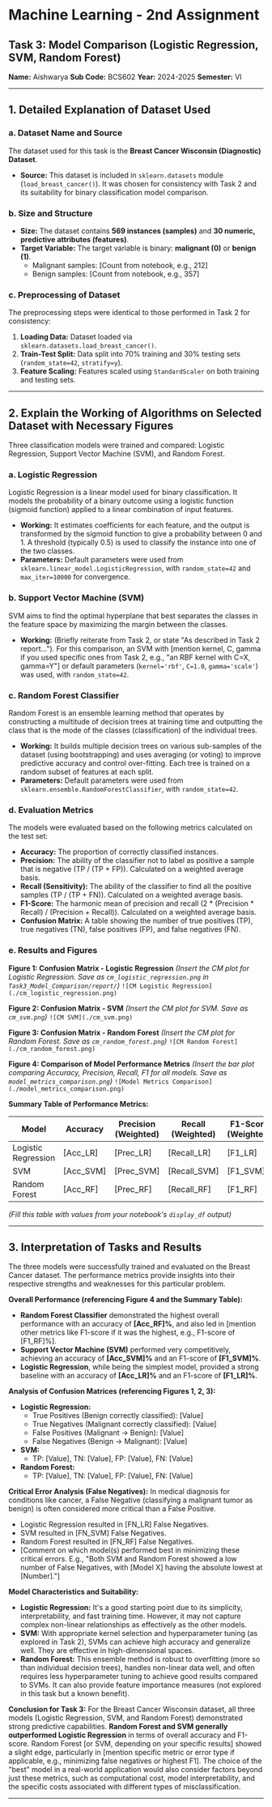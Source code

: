# Machine Learning - 2nd Assignment
## Task 3: Model Comparison (Logistic Regression, SVM, Random Forest)

**Name:** Aishwarya
**Sub Code:** BCS602
**Year:** 2024-2025
**Semester:** VI

---

## 1. Detailed Explanation of Dataset Used

### a. Dataset Name and Source
The dataset used for this task is the **Breast Cancer Wisconsin (Diagnostic) Dataset**.
*   **Source:** This dataset is included in `sklearn.datasets` module (`load_breast_cancer()`). It was chosen for consistency with Task 2 and its suitability for binary classification model comparison.

### b. Size and Structure
*   **Size:** The dataset contains **569 instances (samples)** and **30 numeric, predictive attributes (features)**.
*   **Target Variable:** The target variable is binary: **malignant (0)** or **benign (1)**.
    *   Malignant samples: [Count from notebook, e.g., 212]
    *   Benign samples: [Count from notebook, e.g., 357]

### c. Preprocessing of Dataset
The preprocessing steps were identical to those performed in Task 2 for consistency:
1.  **Loading Data:** Dataset loaded via `sklearn.datasets.load_breast_cancer()`.
2.  **Train-Test Split:** Data split into 70% training and 30% testing sets (`random_state=42`, `stratify=y`).
3.  **Feature Scaling:** Features scaled using `StandardScaler` on both training and testing sets.

---

## 2. Explain the Working of Algorithms on Selected Dataset with Necessary Figures

Three classification models were trained and compared: Logistic Regression, Support Vector Machine (SVM), and Random Forest.

### a. Logistic Regression
Logistic Regression is a linear model used for binary classification. It models the probability of a binary outcome using a logistic function (sigmoid function) applied to a linear combination of input features.
*   **Working:** It estimates coefficients for each feature, and the output is transformed by the sigmoid function to give a probability between 0 and 1. A threshold (typically 0.5) is used to classify the instance into one of the two classes.
*   **Parameters:** Default parameters were used from `sklearn.linear_model.LogisticRegression`, with `random_state=42` and `max_iter=10000` for convergence.

### b. Support Vector Machine (SVM)
SVM aims to find the optimal hyperplane that best separates the classes in the feature space by maximizing the margin between the classes.
*   **Working:** (Briefly reiterate from Task 2, or state "As described in Task 2 report..."). For this comparison, an SVM with [mention kernel, C, gamma if you used specific ones from Task 2, e.g., "an RBF kernel with C=X, gamma=Y"] or default parameters (`kernel='rbf'`, `C=1.0`, `gamma='scale'`) was used, with `random_state=42`.

### c. Random Forest Classifier
Random Forest is an ensemble learning method that operates by constructing a multitude of decision trees at training time and outputting the class that is the mode of the classes (classification) of the individual trees.
*   **Working:** It builds multiple decision trees on various sub-samples of the dataset (using bootstrapping) and uses averaging (or voting) to improve predictive accuracy and control over-fitting. Each tree is trained on a random subset of features at each split.
*   **Parameters:** Default parameters were used from `sklearn.ensemble.RandomForestClassifier`, with `random_state=42`.

### d. Evaluation Metrics
The models were evaluated based on the following metrics calculated on the test set:
*   **Accuracy:** The proportion of correctly classified instances.
*   **Precision:** The ability of the classifier not to label as positive a sample that is negative (TP / (TP + FP)). Calculated on a weighted average basis.
*   **Recall (Sensitivity):** The ability of the classifier to find all the positive samples (TP / (TP + FN)). Calculated on a weighted average basis.
*   **F1-Score:** The harmonic mean of precision and recall (2 * (Precision * Recall) / (Precision + Recall)). Calculated on a weighted average basis.
*   **Confusion Matrix:** A table showing the number of true positives (TP), true negatives (TN), false positives (FP), and false negatives (FN).

### e. Results and Figures

**Figure 1: Confusion Matrix - Logistic Regression**
*(Insert the CM plot for Logistic Regression. Save as `cm_logistic_regression.png` in `Task3_Model_Comparison/report/`)*
`![CM Logistic Regression](./cm_logistic_regression.png)`

**Figure 2: Confusion Matrix - SVM**
*(Insert the CM plot for SVM. Save as `cm_svm.png`)*
`![CM SVM](./cm_svm.png)`

**Figure 3: Confusion Matrix - Random Forest**
*(Insert the CM plot for Random Forest. Save as `cm_random_forest.png`)*
`![CM Random Forest](./cm_random_forest.png)`

**Figure 4: Comparison of Model Performance Metrics**
*(Insert the bar plot comparing Accuracy, Precision, Recall, F1 for all models. Save as `model_metrics_comparison.png`)*
`![Model Metrics Comparison](./model_metrics_comparison.png)`

**Summary Table of Performance Metrics:**

| Model                 | Accuracy   | Precision (Weighted) | Recall (Weighted) | F1-Score (Weighted) |
|-----------------------|------------|----------------------|-------------------|---------------------|
| Logistic Regression   | [Acc_LR]   | [Prec_LR]            | [Recall_LR]       | [F1_LR]             |
| SVM                   | [Acc_SVM]  | [Prec_SVM]           | [Recall_SVM]      | [F1_SVM]            |
| Random Forest         | [Acc_RF]   | [Prec_RF]            | [Recall_RF]       | [F1_RF]             |
*(Fill this table with values from your notebook's `display_df` output)*

---

## 3. Interpretation of Tasks and Results

The three models were successfully trained and evaluated on the Breast Cancer dataset. The performance metrics provide insights into their respective strengths and weaknesses for this particular problem.

**Overall Performance (referencing Figure 4 and the Summary Table):**
*   **Random Forest Classifier** demonstrated the highest overall performance with an accuracy of **[Acc_RF]%**, and also led in [mention other metrics like F1-score if it was the highest, e.g., F1-score of [F1_RF]%].
*   **Support Vector Machine (SVM)** performed very competitively, achieving an accuracy of **[Acc_SVM]%** and an F1-score of **[F1_SVM]%**.
*   **Logistic Regression**, while being the simplest model, provided a strong baseline with an accuracy of **[Acc_LR]%** and an F1-score of **[F1_LR]%**.

**Analysis of Confusion Matrices (referencing Figures 1, 2, 3):**
*   **Logistic Regression:**
    *   True Positives (Benign correctly classified): [Value]
    *   True Negatives (Malignant correctly classified): [Value]
    *   False Positives (Malignant -> Benign): [Value]
    *   False Negatives (Benign -> Malignant): [Value]
*   **SVM:**
    *   TP: [Value], TN: [Value], FP: [Value], FN: [Value]
*   **Random Forest:**
    *   TP: [Value], TN: [Value], FP: [Value], FN: [Value]

**Critical Error Analysis (False Negatives):**
In medical diagnosis for conditions like cancer, a False Negative (classifying a malignant tumor as benign) is often considered more critical than a False Positive.
*   Logistic Regression resulted in [FN_LR] False Negatives.
*   SVM resulted in [FN_SVM] False Negatives.
*   Random Forest resulted in [FN_RF] False Negatives.
*   [Comment on which model(s) performed best in minimizing these critical errors. E.g., "Both SVM and Random Forest showed a low number of False Negatives, with [Model X] having the absolute lowest at [Number]."]

**Model Characteristics and Suitability:**
*   **Logistic Regression:** It's a good starting point due to its simplicity, interpretability, and fast training time. However, it may not capture complex non-linear relationships as effectively as the other models.
*   **SVM:** With appropriate kernel selection and hyperparameter tuning (as explored in Task 2), SVMs can achieve high accuracy and generalize well. They are effective in high-dimensional spaces.
*   **Random Forest:** This ensemble method is robust to overfitting (more so than individual decision trees), handles non-linear data well, and often requires less hyperparameter tuning to achieve good results compared to SVMs. It can also provide feature importance measures (not explored in this task but a known benefit).

**Conclusion for Task 3:**
For the Breast Cancer Wisconsin dataset, all three models (Logistic Regression, SVM, and Random Forest) demonstrated strong predictive capabilities. **Random Forest and SVM generally outperformed Logistic Regression** in terms of overall accuracy and F1-score. Random Forest [or SVM, depending on your specific results] showed a slight edge, particularly in [mention specific metric or error type if applicable, e.g., minimizing false negatives or highest F1]. The choice of the "best" model in a real-world application would also consider factors beyond just these metrics, such as computational cost, model interpretability, and the specific costs associated with different types of misclassification.

---